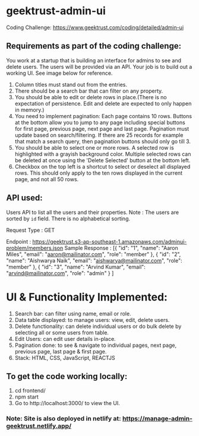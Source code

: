 # geektrust-admin-ui

Coding Challenge: https://www.geektrust.com/coding/detailed/admin-ui

## Requirements as part of the coding challenge:

You work at a startup that is building an interface for admins to see and delete users. The users will be provided via an API. Your job is to build out a working UI. See image below for reference.

1. Column titles must stand out from the entries.
2. There should be a search bar that can filter on any property.
3. You should be able to edit or delete rows in place.(There is no expectation of persistence. Edit and delete are expected to only happen in memory.)
4. You need to implement pagination: Each page contains 10 rows. Buttons at the bottom allow you to jump to any page including special buttons for first page, previous page, next page and last page. Pagination must update based on search/filtering. If there are 25 records for example that match a search query, then pagination buttons should only go till 3.
5. You should be able to select one or more rows. A selected row is highlighted with a grayish background color. Multiple selected rows can be deleted at once using the 'Delete Selected' button at the bottom left.
6. Checkbox on the top left is a shortcut to select or deselect all displayed rows. This should only apply to the ten rows displayed in the current page, and not all 50 rows.

## API used:

Users API to list all the users and their properties.
Note :
The users are sorted by `id` field. There is no alphabetical sorting.

Request Type :
GET

Endpoint :
https://geektrust.s3-ap-southeast-1.amazonaws.com/adminui-problem/members.json
Sample Response :
[{
"id": "1",
"name": "Aaron Miles",
"email": "aaron@mailinator.com",
"role": "member"
},
{
"id": "2",
"name": "Aishwarya Naik",
"email": "aishwarya@mailinator.com",
"role": "member"
},
{
"id": "3",
"name": "Arvind Kumar",
"email": "arvind@mailinator.com",
"role": "admin"
}
]

# UI & Functionality Implemented:

1. Search bar: can filter using name, email or role.
2. Data table displayed: to manage users: view, edit, delete users.
3. Delete functionality: can delete individual users or do bulk delete by selecting all or some users from table.
4. Edit Users: can edit user details in-place.
5. Pagination done: to see & navigate to individual pages, next page, previous page, last page & first page.
6. Stack: HTML, CSS, JavaScript, REACTJS

## To get the code working locally:

1. cd frontend/
2. npm start
3. Go to http://localhost:3000/ to view the UI.

### Note: Site is also deployed in netlify at: https://manage-admin-geektrust.netlify.app/
